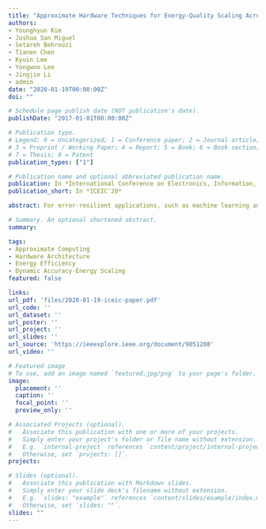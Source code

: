 ```yaml
---
title: "Approximate Hardware Techniques for Energy-Quality Scaling Across the System"
authors:
- Younghyun Kim
- Joshua San Miguel
- Setareh Behroozi
- Tianen Chen
- Kyuin Lee
- Yongwoo Lee
- Jingjie Li
- admin
date: "2020-01-19T00:00:00Z"
doi: ""

# Schedule page publish date (NOT publication's date).
publishDate: "2017-01-01T00:00:00Z"

# Publication type.
# Legend: 0 = Uncategorized; 1 = Conference paper; 2 = Journal article;
# 3 = Preprint / Working Paper; 4 = Report; 5 = Book; 6 = Book section;
# 7 = Thesis; 8 = Patent
publication_types: ["1"]

# Publication name and optional abbreviated publication name.
publication: In *International Conference on Electronics, Information, and Communication*
publication_short: In *ICEIC'20*

abstract: For error-resilient applications, such as machine learning and signal processing, a significant improvement in energy efficiency can be achieved by relaxing exactness constraint on output quality. This paper presents a taxonomy of hardware techniques to exploit the trade-off between energy efficiency and quality in various computer subsystems. We classify approximate hardware techniques according to target subsystem and support for dynamic energy-quality scaling.

# Summary. An optional shortened abstract.
summary:

tags:
- Approximate Computing
- Hardware Architecture
- Energy Efficiency
- Dynamic Accuracy-Energy Scaling
featured: false

links:
url_pdf: 'files/2020-01-19-iceic-paper.pdf'
url_code: ''
url_dataset: ''
url_poster: ''
url_project: ''
url_slides: ''
url_source: 'https://ieeexplore.ieee.org/document/9051208'
url_video: ''

# Featured image
# To use, add an image named `featured.jpg/png` to your page's folder. 
image:
  placement: ''
  caption: ''
  focal_point: ''
  preview_only: ''

# Associated Projects (optional).
#   Associate this publication with one or more of your projects.
#   Simply enter your project's folder or file name without extension.
#   E.g. `internal-project` references `content/project/internal-project/index.md`.
#   Otherwise, set `projects: []`.
projects:

# Slides (optional).
#   Associate this publication with Markdown slides.
#   Simply enter your slide deck's filename without extension.
#   E.g. `slides: "example"` references `content/slides/example/index.md`.
#   Otherwise, set `slides: ""`.
slides: ""
---
```

